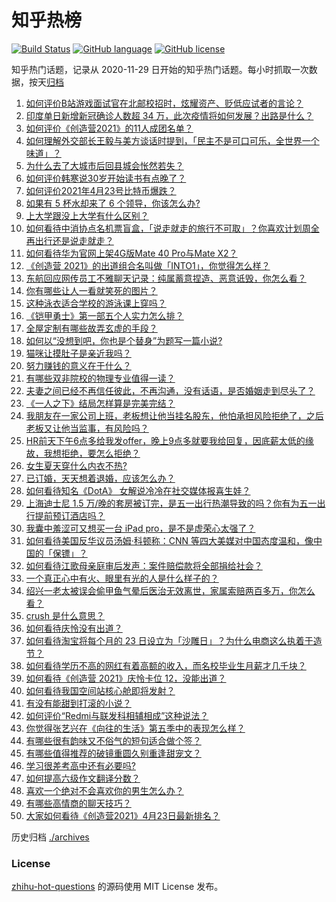 # 知乎热榜
[![Build Status](https://github.com/ToWeLong/zhihu-hot-questions/workflows/CI/badge.svg)](https://github.com/ToWeLong/zhihu-hot-questions/actions)
[![GitHub language](https://img.shields.io/badge/language-golang-orange.svg)](https://golang.org/)
[![GitHub license](https://img.shields.io/github/license/ToWeLong/zhihu-hot-questions)](https://github.com/ToWeLong/zhihu-hot-questions/blob/main/LICENSE)

知乎热门话题，记录从 2020-11-29 日开始的知乎热门话题。每小时抓取一次数据，按天[归档](./archives)

<!-- BEGIN -->

1. [如何评价B站游戏面试官在北邮校招时，炫耀资产、贬低应试者的言论？](https://www.zhihu.com/question/456232727)
1. [印度单日新增新冠确诊人数超 34 万，此次疫情将如何发展？出路是什么？](https://www.zhihu.com/question/456287206)
1. [如何评价《创造营2021》的11人成团名单？](https://www.zhihu.com/question/456359212)
1. [如何理解外交部长王毅与美方谈话时提到，「民主不是可口可乐，全世界一个味道」？](https://www.zhihu.com/question/456249362)
1. [为什么去了大城市后回县城会怅然若失？](https://www.zhihu.com/question/455414459)
1. [如何评价韩寒说30岁开始读书有点晚了？](https://www.zhihu.com/question/456038855)
1. [如何评价2021年4月23号比特币爆跌？](https://www.zhihu.com/question/456098802)
1. [如果有 5 杯水却来了 6 个领导，你该怎么办?](https://www.zhihu.com/question/451003725)
1. [上大学跟没上大学有什么区别？](https://www.zhihu.com/question/449157690)
1. [如何看待中消协点名机票盲盒，「说走就走的旅行不可取」？你喜欢计划周全再出行还是说走就走？](https://www.zhihu.com/question/456162853)
1. [如何看待华为官网上架4G版Mate 40 Pro与Mate X2？](https://www.zhihu.com/question/456139627)
1. [《创造营 2021》的出道组合名叫做「INTO1」，你觉得怎么样？](https://www.zhihu.com/question/456378116)
1. [东航回应网传员工不雅聊天记录：纯属蓄意捏造、恶意诋毁，你怎么看？](https://www.zhihu.com/question/456005243)
1. [你有哪些让人一看就笑死的图片？](https://www.zhihu.com/question/449542337)
1. [这种泳衣适合学校的游泳课上穿吗？](https://www.zhihu.com/question/275856282)
1. [《铠甲勇士》第一部五个人实力怎么排？](https://www.zhihu.com/question/378418315)
1. [全屋定制有哪些故弄玄虚的手段？](https://www.zhihu.com/question/359894862)
1. [如何以“没想到吧，你也是个替身”为题写一篇小说?](https://www.zhihu.com/question/438918686)
1. [猫咪让摸肚子是亲近我吗？](https://www.zhihu.com/question/453718555)
1. [努力赚钱的意义在于什么？](https://www.zhihu.com/question/455345268)
1. [有哪些双非院校的物理专业值得一读？](https://www.zhihu.com/question/455672138)
1. [夫妻之间已经不再信任彼此，不再沟通，没有话语，是否婚姻走到尽头了？](https://www.zhihu.com/question/452194109)
1. [《一人之下》结局怎样算是完美完结？](https://www.zhihu.com/question/453659082)
1. [我朋友在一家公司上班，老板想让他当挂名股东，他怕承担风险拒绝了，之后老板又让他当监事，有风险吗？](https://www.zhihu.com/question/362109964)
1. [HR前天下午6点多给我发offer，晚上9点多就要我给回复，因底薪太低的缘故，我想拒绝，要怎么拒绝？](https://www.zhihu.com/question/419480907)
1. [女生夏天穿什么内衣不热?](https://www.zhihu.com/question/393443526)
1. [已订婚，天天想着退婚，应该怎么办？](https://www.zhihu.com/question/454942755)
1. [如何看待知名《DotA》 女解说冷冷在社交媒体报喜生娃？](https://www.zhihu.com/question/456113838)
1. [上海迪士尼 1.5 万/晚的套房被订完，是五一出行热潮导致的吗？你有为五一出行提前预订酒店吗？](https://www.zhihu.com/question/456092642)
1. [我囊中羞涩可又想买一台 iPad pro，是不是虚荣心太强了？](https://www.zhihu.com/question/447306269)
1. [如何看待美国反华议员汤姆·科顿称：CNN 等四大美媒对中国态度温和，像中国的「保镖」？](https://www.zhihu.com/question/456256296)
1. [如何看待江歌母亲庭审后发声：案件赔偿款将全部捐给社会？](https://www.zhihu.com/question/456188979)
1. [一个真正心中有火、眼里有光的人是什么样子的？](https://www.zhihu.com/question/424454066)
1. [绍兴一老太被误会偷甲鱼气晕后医治无效离世，家属索赔两百多万，你怎么看？](https://www.zhihu.com/question/455959580)
1. [crush 是什么意思？](https://www.zhihu.com/question/40195631)
1. [如何看待庆怜没有出道？](https://www.zhihu.com/question/456375790)
1. [如何看待淘宝将每个月的 23 日设立为「沙雕日」？为什么电商这么执着于造节？](https://www.zhihu.com/question/456121329)
1. [如何看待学历不高的网红有着高额的收入，而名校毕业生月薪才几千块？](https://www.zhihu.com/question/456187768)
1. [如何看待《创造营 2021》庆怜卡位 12，没能出道？](https://www.zhihu.com/question/456378560)
1. [如何看待我国空间站核心舱即将发射？](https://www.zhihu.com/question/455919474)
1. [有没有能甜到打滚的小说？](https://www.zhihu.com/question/440275476)
1. [如何评价“Redmi与联发科相辅相成”这种说法？](https://www.zhihu.com/question/456275719)
1. [你觉得张艺兴在《向往的生活》第五季中的表现怎么样？](https://www.zhihu.com/question/456186745)
1. [有哪些很有韵味又不俗气的短句适合做个签？](https://www.zhihu.com/question/265579956)
1. [有哪些值得推荐的破镜重圆久别重逢甜宠文？](https://www.zhihu.com/question/323813192)
1. [学习很差考高中还有必要吗?](https://www.zhihu.com/question/456072490)
1. [如何提高六级作文翻译分数？](https://www.zhihu.com/question/40919713)
1. [喜欢一个绝对不会喜欢你的男生怎么办？](https://www.zhihu.com/question/454831734)
1. [有哪些高情商的聊天技巧？](https://www.zhihu.com/question/327635458)
1. [大家如何看待《创造营2021》4月23日最新排名？](https://www.zhihu.com/question/456132128)

<!-- END -->

历史归档 [./archives](./archives)


### License
[zhihu-hot-questions](https://github.com/towelong/zhihu-hot-questions) 的源码使用 MIT License 发布。